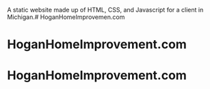 A static website made up of HTML, CSS, and Javascript for a client in Michigan.# HoganHomeImprovemen.com
# HoganHomeImprovement.com
# HoganHomeImprovement.com
